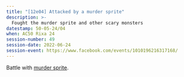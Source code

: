 ```yaml
---
title: "[12e04] Attacked by a murder sprite"
description: >-
  Fought the murder sprite and other scary monsters
datestamp: 50-05-24/04
when: AC50 Rixa 24
session-number: 49
session-date: 2022-06-24
session-event: https://www.facebook.com/events/1010196216317168/
---
```


Battle with [murder sprite](../creatures/sprites#murder-sprite).
